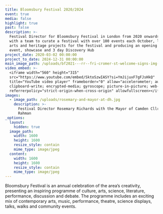 ```yaml
---
title: Bloomsbury Festival 2020/2024
event: true
media: false
highlight: true
past: false
description: >-
  Festival Director for Bloomsbury Festival in London from 2020 onwards, working
  with a team to curate a festival with over 100 events each October, leading on
  arts and heritage projects for the festival and producing an opening outdoor
  event, showcase and 3 day Discovery Hub
project_date: 2020-03-02 00:00:00
project_to_date: 2024-12-31 00:00:00
main_image_path: /uploads/bf2021---rr--fri-cromer-st-welcome-signs-img-3586-2.jpg
video_embed: >-
  <iframe width="560" height="315"
  src="https://www.youtube.com/embed/SktoSzwIASY?si=YmJijuxF7gFJsHkQ"
  title="YouTube video player" frameborder="0" allow="accelerometer; autoplay;
  clipboard-write; encrypted-media; gyroscope; picture-in-picture; web-share"
  referrerpolicy="strict-origin-when-cross-origin" allowfullscreen></iframe>
images:
  - image_path: /uploads/rosemary-and-mayor-at-dh.jpg
    description: >-
      Festival Director Rosemary Richards with the Mayor of Camden Cllr Nazma
      Rahman
_options:
  layout:
    hidden: true
  image_path:
    width: 1600
    height: 1600
    resize_style: contain
    mime_type: image/jpeg
  content:
    width: 1600
    height: 1600
    resize_style: contain
    mime_type: image/jpeg
---
```

Bloomsbury Festival is an annual celebration of the area’s creativity, presenting an inspiring programme of culture, arts, science, literature, performance, discussion and debate. The programme includes an exciting mix of contemporary arts, music, performance, theatre, science displays, talks, walks and community events.